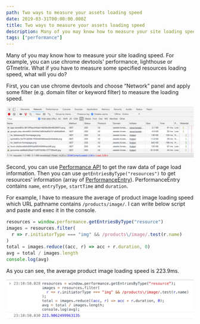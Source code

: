 ```yaml
---
path: Two ways to measure your assets loading speed
date: 2019-03-31T00:00:00.000Z
title: Two ways to measure your assets loading speed
description: Many of you may know how to measure your site loading speed. For example, you can use chrome devtools' performance, lighthouse or GTmetrix. What if you have to measure some specified resources loading speed, what will you do?
tags: ["performance"]
---
```


Many of you may know how to measure your site loading speed. For example, you can use chrome devtools' performance, lighthouse or GTmetrix. What if you have to measure some specified resources loading speed, what will you do?

First, you can use chrome devtools and choose “Network” panel and apply some filter (e.g. domain filter or keyword filter) to measure the loading speed.

![](./images/1RinUlRusZ1GDsDmqFdHJsQ.png)

Second, you can use [Performance API](https://developer.mozilla.org/en-US/docs/Web/API/Performance) to get the raw data of page load information. Then you can use `getEntriesByType("resources")` to get resources’ information (array of [PerformanceEntry](https://developer.mozilla.org/en-US/docs/Web/API/PerformanceEntry)). PerformanceEntry contains `name`, `entryType`, `startTime` and `duration`.

For example, I have to measure the average of product image loading speed which URL pathname contains `/products/image/`. I can write below script and paste and exec it in the console.

```javascript
resources = window.performance.getEntriesByType("resource")
images = resources.filter(
  r => r.initiatorType === "img" && /products\/image/.test(r.name)
)
total = images.reduce((acc, r) => acc + r.duration, 0)
avg = total / images.length
console.log(avg)
```

As you can see, the average product image loading speed is 223.9ms.

![](./images/1ZWxzLRVedAbOufl_I8FWtg.png)
